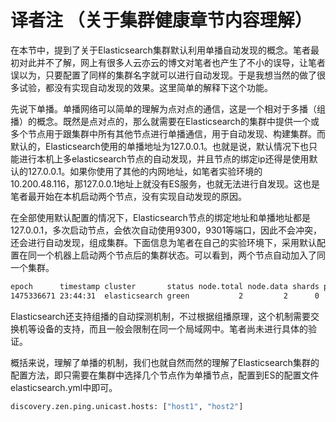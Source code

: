 # 译者注 （关于集群健康章节内容理解）

在本节中，提到了关于Elasticsearch集群默认利用单播自动发现的概念。笔者最初对此并不了解，网上有很多人云亦云的博文对笔者也产生了不小的误导，让笔者误以为，只要配置了同样的集群名字就可以进行自动发现。于是我想当然的做了很多试验，都没有实现自动发现的效果。这里简单的解释下这个功能。

先说下单播。单播网络可以简单的理解为点对点的通信，这是一个相对于多播（组播）的概念。既然是点对点的，那么就需要在Elasticsearch的集群中提供一个或多个节点用于跟集群中所有其他节点进行单播通信，用于自动发现、构建集群。而默认的，Elasticsearch使用的单播地址为127.0.0.1。也就是说，默认情况下也只能进行本机上多elasticsearch节点的自动发现，并且节点的绑定ip还得是使用默认的127.0.0.1。如果你使用了其他的内网地址，如笔者实验环境的10.200.48.116，那127.0.0.1地址上就没有ES服务，也就无法进行自发现。这也是笔者最开始在本机启动两个节点，没有实现自动发现的原因。

在全部使用默认配置的情况下，Elasticsearch节点的绑定地址和单播地址都是127.0.0.1，多次启动节点，会依次自动使用9300，9301等端口，因此不会冲突，还会进行自动发现，组成集群。下面信息为笔者在自己的实验环境下，采用默认配置在同一个机器上启动两个节点后的集群状态。可以看到，两个节点自动加入了同一个集群。

```bash
epoch      timestamp cluster       status node.total node.data shards pri relo init unassign pending_tasks max_task_wait_time active_shards_percent 
1475336671 23:44:31  elasticsearch green           2         2      0   0    0    0        0             0                  -                100.0% 
```

Elasticsearch还支持组播的自动探测机制，不过根据组播原理，这个机制需要交换机等设备的支持，而且一般会限制在同一个局域网中。笔者尚未进行具体的验证。

概括来说，理解了单播的机制，我们也就自然而然的理解了Elasticsearch集群的配置方法，即只需要在集群中选择几个节点作为单播节点，配置到ES的配置文件elasticsearch.yml中即可。

```bash
discovery.zen.ping.unicast.hosts: ["host1", "host2"]
```

